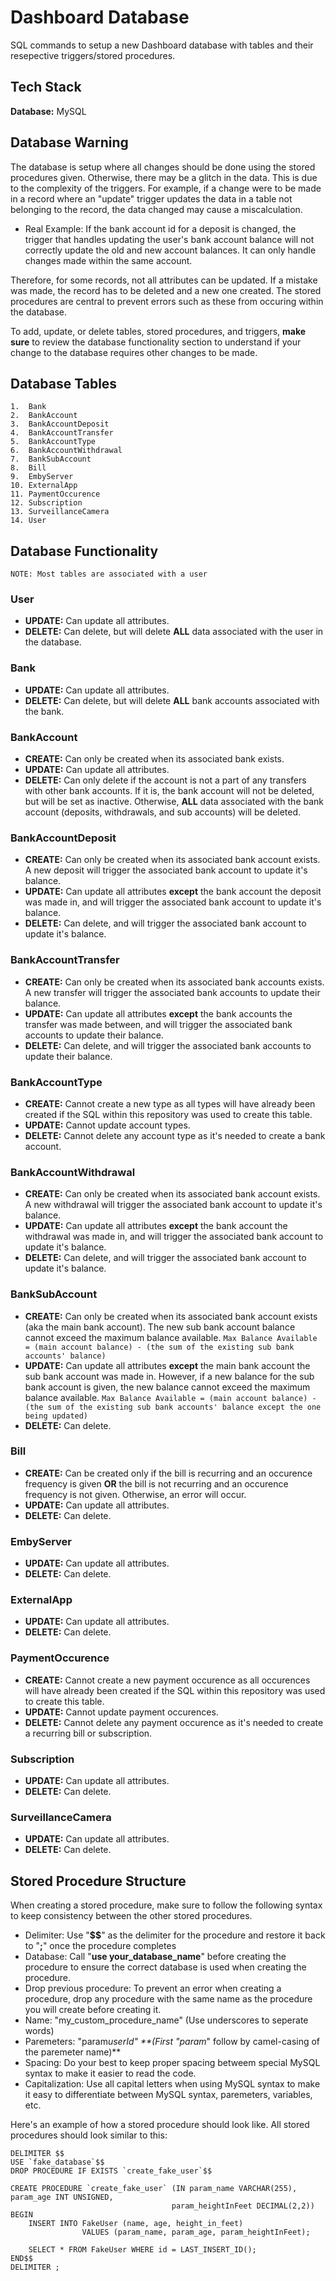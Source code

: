 # Dashboard Database

SQL commands to setup a new Dashboard database with tables and their resepective triggers/stored procedures.

## Tech Stack

**Database:** MySQL

## Database Warning

The database is setup where all changes should be done using the stored procedures given. Otherwise, there may be a glitch in the data. This is due to the complexity of the triggers. For example, if a change were to be made in a record where an "update" trigger updates the data in a table not belonging to the record, the data changed may cause a miscalculation.

- Real Example: If the bank account id for a deposit is changed, the trigger that handles updating the user's bank account balance will not correctly update the old and new account balances. It can only handle changes made within the same account.

Therefore, for some records, not all attributes can be updated. If a mistake was made, the record has to be deleted and a new one created. The stored procedures are central to prevent errors such as these from occuring within the database.

To add, update, or delete tables, stored procedures, and triggers, **make sure** to review the database functionality section to understand if your change to the database requires other changes to be made.

## Database Tables

    1.  Bank
    2.  BankAccount
    3.  BankAccountDeposit
    4.  BankAccountTransfer
    5.  BankAccountType
    6.  BankAccountWithdrawal
    7.  BankSubAccount
    8.  Bill
    9.  EmbyServer
    10. ExternalApp
    11. PaymentOccurence
    12. Subscription
    13. SurveillanceCamera
    14. User

## Database Functionality

    NOTE: Most tables are associated with a user

### User

- **UPDATE:** Can update all attributes.
- **DELETE:** Can delete, but will delete **ALL** data associated with the user in the database.

### Bank

- **UPDATE:** Can update all attributes.
- **DELETE:** Can delete, but will delete **ALL** bank accounts associated with the bank.

### BankAccount

- **CREATE:** Can only be created when its associated bank exists.
- **UPDATE:** Can update all attributes.
- **DELETE:** Can only delete if the account is not a part of any transfers with other bank accounts. If it is, the bank account will not be deleted, but will be set as inactive. Otherwise, **ALL** data associated with the bank account (deposits, withdrawals, and sub accounts) will be deleted.

### BankAccountDeposit

- **CREATE:** Can only be created when its associated bank account exists. A new deposit will trigger the associated bank account to update it's balance.
- **UPDATE:** Can update all attributes **except** the bank account the deposit was made in, and will trigger the associated bank account to update it's balance.
- **DELETE:** Can delete, and will trigger the associated bank account to update it's balance.

### BankAccountTransfer

- **CREATE:** Can only be created when its associated bank accounts exists. A new transfer will trigger the associated bank accounts to update their balance.
- **UPDATE:** Can update all attributes **except** the bank accounts the transfer was made between, and will trigger the associated bank accounts to update their balance.
- **DELETE:** Can delete, and will trigger the associated bank accounts to update their balance.

### BankAccountType

- **CREATE:** Cannot create a new type as all types will have already been created if the SQL within this repository was used to create this table.
- **UPDATE:** Cannot update account types.
- **DELETE:** Cannot delete any account type as it's needed to create a bank account.

### BankAccountWithdrawal

- **CREATE:** Can only be created when its associated bank account exists. A new withdrawal will trigger the associated bank account to update it's balance.
- **UPDATE:** Can update all attributes **except** the bank account the withdrawal was made in, and will trigger the associated bank account to update it's balance.
- **DELETE:** Can delete, and will trigger the associated bank account to update it's balance.

### BankSubAccount

- **CREATE:** Can only be created when its associated bank account exists (aka the main bank account). The new sub bank account balance cannot exceed the maximum balance available.
  `Max Balance Available = (main account balance) - (the sum of the existing sub bank accounts' balance)`
- **UPDATE:** Can update all attributes **except** the main bank account the sub bank account was made in. However, if a new balance for the sub bank account is given, the new balance cannot exceed the maximum balance available.
  `Max Balance Available = (main account balance) - (the sum of the existing sub bank accounts' balance except the one being updated)`
- **DELETE:** Can delete.

### Bill

- **CREATE:** Can be created only if the bill is recurring and an occurence frequency is given **OR** the bill is not recurring and an occurence frequency is not given. Otherwise, an error will occur.
- **UPDATE:** Can update all attributes.
- **DELETE:** Can delete.

### EmbyServer

- **UPDATE:** Can update all attributes.
- **DELETE:** Can delete.

### ExternalApp

- **UPDATE:** Can update all attributes.
- **DELETE:** Can delete.

### PaymentOccurence

- **CREATE:** Cannot create a new payment occurence as all occurences will have already been created if the SQL within this repository was used to create this table.
- **UPDATE:** Cannot update payment occurences.
- **DELETE:** Cannot delete any payment occurence as it's needed to create a recurring bill or subscription.

### Subscription

- **UPDATE:** Can update all attributes.
- **DELETE:** Can delete.

### SurveillanceCamera

- **UPDATE:** Can update all attributes.
- **DELETE:** Can delete.

## Stored Procedure Structure

When creating a stored procedure, make sure to follow the following syntax to keep consistency between the other stored procedures.

- Delimiter: Use "**$$**" as the delimiter for the procedure and restore it back to "**;**" once the procedure completes
- Database: Call "**use your_database_name**" before creating the procedure to ensure the correct database is used when creating the procedure.
- Drop previous procedure: To prevent an error when creating a procedure, drop any procedure with the same name as the procedure you will create before creating it.
- Name: "my_custom_procedure_name" (Use underscores to seperate words)
- Paremeters: "param*userId" \*\*(First "param*" follow by camel-casing of the paremeter name)\*\*
- Spacing: Do your best to keep proper spacing betweem special MySQL syntax to make it easier to read the code.
- Capitalization: Use all capital letters when using MySQL syntax to make it easy to differentiate between MySQL syntax, paremeters, variables, etc.

Here's an example of how a stored procedure should look like. All stored procedures should look similar to this:

```
DELIMITER $$
USE `fake_database`$$
DROP PROCEDURE IF EXISTS `create_fake_user`$$

CREATE PROCEDURE `create_fake_user` (IN param_name VARCHAR(255), param_age INT UNSIGNED,
									param_heightInFeet DECIMAL(2,2))
BEGIN
	INSERT INTO FakeUser (name, age, height_in_feet)
				VALUES (param_name, param_age, param_heightInFeet);

	SELECT * FROM FakeUser WHERE id = LAST_INSERT_ID();
END$$
DELIMITER ;
```
